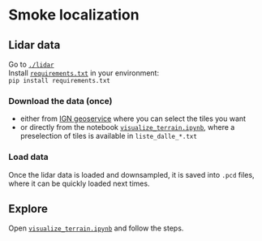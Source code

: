 # Smoke localization

## Lidar data
Go to [`./lidar`](./lidar)  
Install [`requirements.txt`](./lidar/requirements.txt) in your environment:  
`pip install requirements.txt`  

### Download the data (once)
- either from [IGN geoservice](https://geoservices.ign.fr/lidarhd) where you can select the tiles you want
- or directly from the notebook [`visualize_terrain.ipynb`](./lidar/visualize_terrain.ipynb), where a preselection of tiles is available in `liste_dalle_*.txt`

### Load data
Once the lidar data is loaded and downsampled, it is saved into `.pcd` files, where it can be quickly loaded next times.

## Explore
Open [`visualize_terrain.ipynb`](./lidar/visualize_terrain.ipynb) and follow the steps.
